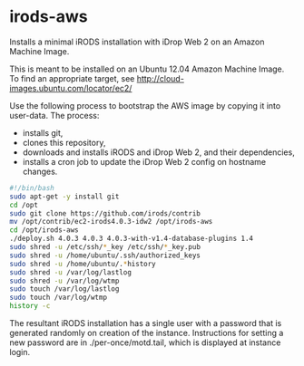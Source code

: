 irods-aws
=========

Installs a minimal iRODS installation with iDrop Web 2 on an Amazon Machine
Image.

This is meant to be installed on an Ubuntu 12.04 Amazon Machine Image.
To find an appropriate target, see http://cloud-images.ubuntu.com/locator/ec2/

Use the following process to bootstrap the AWS image by copying it into 
user-data. The process:
* installs git,
* clones this repository,
* downloads and installs iRODS and iDrop Web 2, and their dependencies,
* installs a cron job to update the iDrop Web 2 config on hostname changes.

```bash
#!/bin/bash
sudo apt-get -y install git
cd /opt
sudo git clone https://github.com/irods/contrib
mv /opt/contrib/ec2-irods4.0.3-idw2 /opt/irods-aws
cd /opt/irods-aws
./deploy.sh 4.0.3 4.0.3 4.0.3-with-v1.4-database-plugins 1.4
sudo shred -u /etc/ssh/*_key /etc/ssh/*_key.pub
sudo shred -u /home/ubuntu/.ssh/authorized_keys
sudo shred -u /home/ubuntu/.*history
sudo shred -u /var/log/lastlog
sudo shred -u /var/log/wtmp
sudo touch /var/log/lastlog
sudo touch /var/log/wtmp
history -c
```

The resultant iRODS installation has a single user with a password that is
generated randomly on creation of the instance. Instructions for setting a
new password are in ./per-once/motd.tail, which is displayed at instance login.
